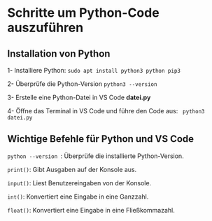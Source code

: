 # Schritte um Python-Code auszuführen

## Installation von Python
 
 1- Installiere Python: 
 ```sudo apt install python3 python pip3```

 2- Überprüfe die Python-Version
 ```python3 --version ```

 3- Erstelle eine Python-Datei in  VS Code **datei.py**

 4- Öffne das Terminal in VS Code und führe den Code aus:
``` python3 datei.py```

## Wichtige Befehle für Python und VS Code

 ```python --version ```: Überprüfe die installierte Python-Version.

```print()```: Gibt Ausgaben auf der Konsole aus.

```input()```: Liest Benutzereingaben von der Konsole.

```int()```: Konvertiert eine Eingabe in eine Ganzzahl.

```float()```: Konvertiert eine Eingabe in eine Fließkommazahl.




